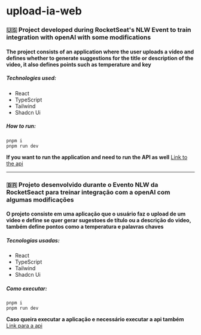 # upload-ia-web

### 🇺🇸 Project developed during RocketSeat's NLW Event to train integration with openAI with some modifications 

#### The project consists of an application where the user uploads a video and defines whether to generate suggestions for the title or description of the video, it also defines points such as temperature and key 

##### Technologies used: 
- React
- TypeScript
- Tailwind
- Shadcn Ui

##### How to run:
``` 
pnpm i 
pnpm run dev
```
**If you want to run the application and need to run the API as well**
[Link to the api](https://github.com/MarcosVOS/upload-ia-api)

___
### 🇧🇷 Projeto desenvolvido durante o Evento NLW da RocketSeact para treinar integração com a openAI com algumas modificações 

#### O projeto consiste em uma aplicação que o usuário faz o upload de um video e define se quer gerar sugestoes de título ou a descrição do video, também define pontos como a temperatura e palavras chaves 


##### Tecnologias usadas: 
- React
- TypeScript
- Tailwind
- Shadcn Ui

##### Como executar:
``` 
pnpm i 
pnpm run dev
```
**Caso queira executar a aplicação e necessário executar a api também**
[Link para a api](https://github.com/MarcosVOS/upload-ia-api)
